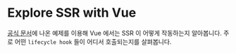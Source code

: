 # Explore SSR with Vue
[공식 문서](https://vuejs.org/guide/scaling-up/ssr.html)에 나온 예제를 이용해 Vue 에서는 SSR 이 어떻게 작동하는지 알아봅니다.  주로 어떤 `lifecycle hook` 들이 어디서 호출되는지를 살펴봅니다.